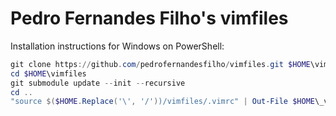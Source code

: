 # Pedro Fernandes Filho's vimfiles

Installation instructions for Windows on PowerShell:

````powershell
git clone https://github.com/pedrofernandesfilho/vimfiles.git $HOME\vimfiles
cd $HOME\vimfiles
git submodule update --init --recursive
cd ..
"source $($HOME.Replace('\', '/'))/vimfiles/.vimrc" | Out-File $HOME\_vimrc -Encoding utf8
````

